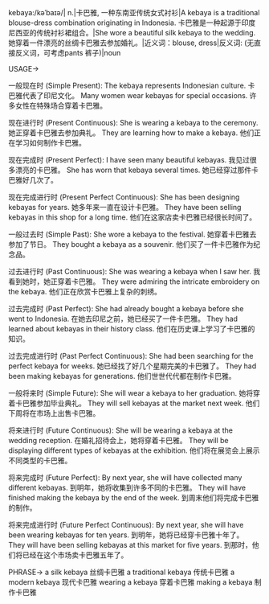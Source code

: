 kebaya:/kəˈbaɪə/| n.|卡巴雅, 一种东南亚传统女式衬衫|A kebaya is a traditional blouse-dress combination originating in Indonesia. 卡巴雅是一种起源于印度尼西亚的传统衬衫裙组合。|She wore a beautiful silk kebaya to the wedding. 她穿着一件漂亮的丝绸卡巴雅去参加婚礼。|近义词：blouse, dress|反义词: (无直接反义词，可考虑pants 裤子)|noun

USAGE->

一般现在时 (Simple Present):
The kebaya represents Indonesian culture.  卡巴雅代表了印尼文化。
Many women wear kebayas for special occasions.  许多女性在特殊场合穿着卡巴雅。

现在进行时 (Present Continuous):
She is wearing a kebaya to the ceremony. 她正穿着卡巴雅去参加典礼。
They are learning how to make a kebaya. 他们正在学习如何制作卡巴雅。

现在完成时 (Present Perfect):
I have seen many beautiful kebayas. 我见过很多漂亮的卡巴雅。
She has worn that kebaya several times.  她已经穿过那件卡巴雅好几次了。

现在完成进行时 (Present Perfect Continuous):
She has been designing kebayas for years. 她多年来一直在设计卡巴雅。
They have been selling kebayas in this shop for a long time.  他们在这家店卖卡巴雅已经很长时间了。

一般过去时 (Simple Past):
She wore a kebaya to the festival. 她穿着卡巴雅去参加了节日。
They bought a kebaya as a souvenir. 他们买了一件卡巴雅作为纪念品。

过去进行时 (Past Continuous):
She was wearing a kebaya when I saw her. 我看到她时，她正穿着卡巴雅。
They were admiring the intricate embroidery on the kebaya.  他们正在欣赏卡巴雅上复杂的刺绣。

过去完成时 (Past Perfect):
She had already bought a kebaya before she went to Indonesia.  在她去印尼之前，她已经买了一件卡巴雅。
They had learned about kebayas in their history class. 他们在历史课上学习了卡巴雅的知识。

过去完成进行时 (Past Perfect Continuous):
She had been searching for the perfect kebaya for weeks. 她已经找了好几个星期完美的卡巴雅了。
They had been making kebayas for generations.  他们世世代代都在制作卡巴雅。


一般将来时 (Simple Future):
She will wear a kebaya to her graduation. 她将穿着卡巴雅参加毕业典礼。
They will sell kebayas at the market next week.  他们下周将在市场上出售卡巴雅。

将来进行时 (Future Continuous):
She will be wearing a kebaya at the wedding reception.  在婚礼招待会上，她将穿着卡巴雅。
They will be displaying different types of kebayas at the exhibition.  他们将在展览会上展示不同类型的卡巴雅。

将来完成时 (Future Perfect):
By next year, she will have collected many different kebayas. 到明年，她将收集到许多不同的卡巴雅。
They will have finished making the kebaya by the end of the week.  到周末他们将完成卡巴雅的制作。

将来完成进行时 (Future Perfect Continuous):
By next year, she will have been wearing kebayas for ten years.  到明年，她将已经穿卡巴雅十年了。
They will have been selling kebayas at this market for five years. 到那时，他们将已经在这个市场卖卡巴雅五年了。


PHRASE->
a silk kebaya  丝绸卡巴雅
a traditional kebaya  传统卡巴雅
a modern kebaya  现代卡巴雅
wearing a kebaya  穿着卡巴雅
making a kebaya  制作卡巴雅
